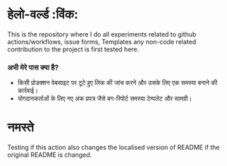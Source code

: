 # हेलो-वर्ल्ड :विंक:

This is the repository where I do all experiments related to github actions/workflows, issue forms, Templates any non-code related contribution to the project is first tested here.

### अभी मेरे पास क्या है?

-   किसी प्रोडक्शन वेबसाइट पर टूटे हुए लिंक की जांच करने और उसके लिए एक समस्या बनाने की कार्रवाई।
-   योगदानकर्ताओं के लिए नए अंक प्रपत्र जैसे बग-रिपोर्ट समस्या टेम्पलेट और सामग्री।

# नमस्ते

Testing if this action also changes the localised version of README if the original README is changed.
